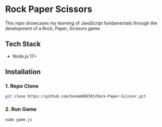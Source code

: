 # Rock Paper Scissors

This repo showcases my learning of JavaScript fundamentals through the development of a Rock, Paper, Scissors game.

## Tech Stack

- Node.js 17+

## Installation

### 1. Repo Clone

```bash
git clone https://github.com/Sonam060703/Rock-Paper-Scissor.git
```


### 2. Run Game

```bash
node game.js
```


